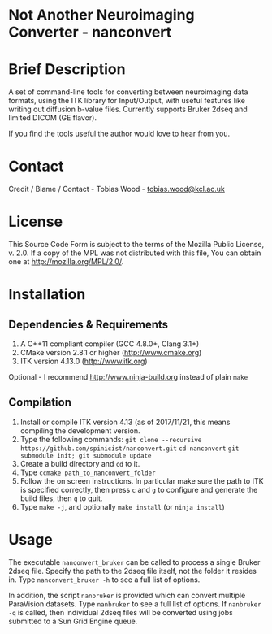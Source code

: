 # Not Another Neuroimaging Converter - nanconvert #

# Brief Description #

A set of command-line tools for converting between neuroimaging data formats,
using the ITK library for Input/Output, with useful features like writing out
diffusion b-value files. Currently supports Bruker 2dseq and limited DICOM (GE
flavor).

If you find the tools useful the author would love to hear from you.

# Contact #

Credit / Blame / Contact - Tobias Wood - tobias.wood@kcl.ac.uk

# License #

This Source Code Form is subject to the terms of the Mozilla Public
License, v. 2.0. If a copy of the MPL was not distributed with this
file, You can obtain one at http://mozilla.org/MPL/2.0/.

# Installation #

## Dependencies & Requirements ##

1. A C++11 compliant compiler (GCC 4.8.0+, Clang 3.1+)
2. CMake version 2.8.1 or higher (http://www.cmake.org)
3. ITK version 4.13.0 (http://www.itk.org)

Optional - I recommend http://www.ninja-build.org instead of plain `make`

## Compilation ##

1. Install or compile ITK version 4.13 (as of 2017/11/21, this means compiling
   the development version.
2. Type the following commands: 
   `git clone --recursive https://github.com/spinicist/nanconvert.git`
   `cd nanconvert`
   `git submodule init; git submodule update`
3. Create a build directory and `cd` to it.
4. Type `ccmake path_to_nanconvert_folder`
5. Follow the on screen instructions. In particular make sure the path to ITK
   is specified correctly, then press `c` and `g` to configure and generate the
   build files, then `q` to quit.
6. Type `make -j`, and optionally `make install` (or `ninja install`)

# Usage #

The executable `nanconvert_bruker` can be called to process a single Bruker
2dseq file. Specify the path to the 2dseq file itself, not the folder it resides
in. Type `nanconvert_bruker -h` to see a full list of options.

In addition, the script `nanbruker` is provided which can convert multiple
ParaVision datasets. Type `nanbruker` to see a full list of options. If
`nanbruker -q` is called, then individual 2dseq files will be converted using
jobs submitted to a Sun Grid Engine queue.
